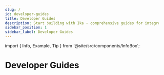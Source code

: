 ```yaml
---
slug: /
id: developer-guides
title: Developer Guides
description: Start building with Ika - comprehensive guides for integrating secure multichain functionality into your applications.
sidebar_position: 1
sidebar_label: Developer Guides
---
```


import { Info, Example, Tip } from '@site/src/components/InfoBox';

# Developer Guides
